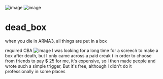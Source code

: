 ![image](https://github.com/wind32script/dead_box/assets/134332468/174c7e77-9baa-402e-a7ec-6e329e28df37)
![image](https://github.com/wind32script/dead_box/assets/134332468/0c65d667-e67a-4d47-a7ad-e55c9afa8005)

# dead_box
when you die in ARMA3, all things are put in a box   

required CBA
![image](https://github.com/wind32script/dead_box/assets/134332468/633f25b0-8f05-4cf3-b780-b6bef9dfa493)
I was looking for a long time for a screech to make a box after death, but I only came across a paid creak t in order to choose from friends to pay $ 25 for me, it's expensive, so I then made people and wrote such a simple trigger, But it's free, although I didn't do it professionally in some places
